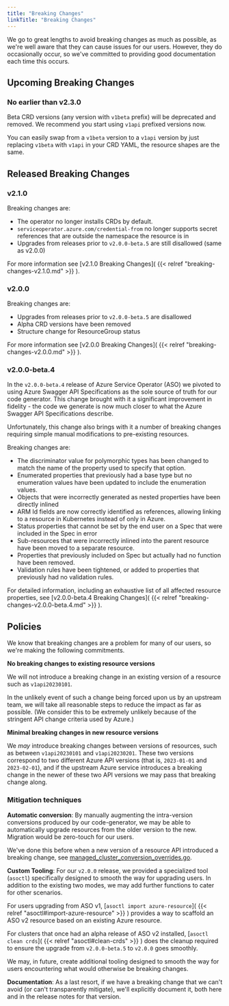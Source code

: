 ```yaml
---
title: "Breaking Changes"
linkTitle: "Breaking Changes"
---
```

We go to great lengths to avoid breaking changes as much as possible, as we're well aware that they can cause issues for our users. However, they do occasionally occur, so we've committed to providing good documentation each time this occurs.

## Upcoming Breaking Changes

### No earlier than v2.3.0

Beta CRD versions (any version with `v1beta` prefix) will be deprecated and removed.
We recommend you start using `v1api` prefixed versions now. 

You can easily swap from a `v1beta` version to a `v1api` version by just replacing `v1beta` with `v1api` in your CRD YAML, the resource shapes are the same.

## Released Breaking Changes

### v2.1.0

Breaking changes are:

* The operator no longer installs CRDs by default.
* `serviceoperator.azure.com/credential-from` no longer supports secret references that are outside the namespace the resource is in
* Upgrades from releases prior to `v2.0.0-beta.5` are still disallowed (same as v2.0.0)

<!-- The replacementPatterns in link-checker.json are 97% correct, but don't work for _index.md files. Link manually checked by @matthchr -->
<!-- markdown-link-check-disable-next-line -->
For more information see [v2.1.0 Breaking Changes]( {{< relref "breaking-changes-v2.1.0.md" >}} ).

### v2.0.0

Breaking changes are:

* Upgrades from releases prior to `v2.0.0-beta.5` are disallowed
* Alpha CRD versions have been removed
* Structure change for ResourceGroup status

<!-- The replacementPatterns in link-checker.json are 97% correct, but don't work for _index.md files. Link manually checked by @theunrepentantgeek -->
<!-- markdown-link-check-disable-next-line -->
For more information see [v2.0.0 Breaking Changes]( {{< relref "breaking-changes-v2.0.0.md" >}} ).

### v2.0.0-beta.4

In the `v2.0.0-beta.4` release of Azure Service Operator (ASO) we pivoted to using Azure Swagger API Specifications as the sole source of truth for our code generator. This change brought with it a significant improvement in fidelity - the code we generate is now much closer to what the Azure Swagger API Specifications describe. 

Unfortunately, this change also brings with it a number of breaking changes requiring simple manual modifications to pre-existing resources.

Breaking changes are:

* The discriminator value for polymorphic types has been changed to match the name of the property used to specify that option.
* Enumerated properties that previously had a base type but no enumeration values have been updated to include the enumeration values.
* Objects that were incorrectly generated as nested properties have been directly inlined
* ARM Id fields are now correctly identified as references, allowing linking to a resource in Kubernetes instead of only in Azure.
* Status properties that cannot be set by the end user on a Spec that were included in the Spec in error
* Sub-resources that were incorrectly inlined into the parent resource have been moved to a separate resource.
* Properties that previously included on Spec but actually had no function have been removed.
* Validation rules have been tightened, or added to properties that previously had no validation rules.

<!-- The replacementPatterns in link-checker.json are 97% correct, but don't work for _index.md files. Link manually checked by @theunrepentantgeek -->
<!-- markdown-link-check-disable-next-line -->
For detailed information, including an exhaustive list of all affected resource properties, see [v2.0.0-beta.4 Breaking Changes]( {{< relref "breaking-changes-v2.0.0-beta.4.md" >}} ).

## Policies

We know that breaking changes are a problem for many of our users, so we're making the following commitments.

**No breaking changes to existing resource versions**

We will not introduce a breaking change in an existing version of a resource such as `v1api20230101`.

In the unlikely event of such a change being forced upon us by an upstream team, we will take all reasonable steps to reduce the impact as far as possible. (We consider this to be extremely unlikely because of the stringent API change criteria used by Azure.)

**Minimal breaking changes in new resource versions**

We *may* introduce breaking changes between versions of resources, such as between `v1api20230101` and `v1api20230201`. These two versions correspond to two different Azure API versions (that is, `2023-01-01` and `2023-02-01`), and if the upstream Azure service introduces a breaking change in the newer of these two API versions we may pass that breaking change along. 

### Mitigation techniques

**Automatic conversion**: By manually augmenting the intra-version conversions produced by our code-generator, we may be able to automatically upgrade resources from the older version to the new. Migration would be zero-touch for our users.

We've done this before when a new version of a resource API introduced a breaking change, see [managed_cluster_conversion_overrides.go](https://github.com/Azure/azure-service-operator/blob/main/v2/api/containerservice/v1api20210501storage/managed_cluster_conversion_overrides.go).

**Custom Tooling**: For our `v2.0.0` release, we provided a specialized tool (`asoctl`) specifically designed to smooth the way for upgrading users. In addition to the existing two modes, we may add further functions to cater for other scenarios.

For users upgrading from ASO v1, [`asoctl import azure-resource`]( {{< relref "asoctl#import-azure-resource" >}} ) provides a way to scaffold an ASO v2 resource based on an existing Azure resource. 

For clusters that once had an alpha release of ASO v2 installed, [`asoctl clean crds`]( {{< relref "asoctl#clean-crds" >}} ) does the cleanup required to ensure the upgrade from `v2.0.0-beta.5` to `v2.0.0` goes smoothly.

We may, in future, create additional tooling designed to smooth the way for users encountering what would otherwise be breaking changes.

**Documentation**: As a last resort, if we have a breaking change that we can't avoid (or can't transparently mitigate), we'll explicitly document it, both here and in the release notes for that version.
